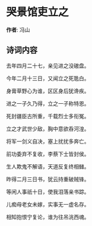 # 哭景馆吏立之

**作者**: 冯山

## 诗词内容

去年四月二十七，亲见进之没磝盘。

今年二月十三日，又闻立之死卼白。

身膏草野心为谁，区区身后犹谗疾。

进之一子久乃得，立之一子称特恩。

死封疆臣古所重，千载烈士多衔冤。

立之才武世少敌，胸中意欲呑河湟。

将军一剑义自决，塞上扰扰多奔亡。

前功委弃不复收，李蔡下士皆封侯。

生人欺鬼不解语，天道反复终相雠。

昨得二月三日书，犹云持重破贼锋。

等闲人事祇十日，使我泪落亲书踪。

儿痴母老女未嫁，实事无一虚名存。

相知抱恨宁复论，谁为往吊洮西魂。

